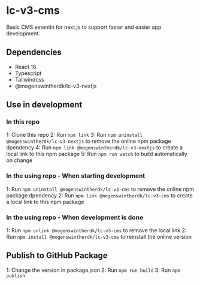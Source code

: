 # lc-v3-cms
Basic CMS extentin for next.js to support faster and easier app development.

## Dependencies
- React 18
- Typescript
- Tailwindcss
- @mogenswintherdk/lc-v3-nextjs

## Use in development

### In this repo
1: Clone this repo
2: Run `npm link`
3: Run `npm uninstall @mogenswintherdk/lc-v3-nextjs` to remove the online npm package dpendency
4: Run `npm link @mogenswintherdk/lc-v3-nextjs` to create a local link to this npm package
5: Run `npm run watch` to build automatically on change

### In the using repo - When starting development
1: Run `npm uninstall @mogenswintherdk/lc-v3-cms` to remove the online npm package dpendency
2: Run `npm link @mogenswintherdk/lc-v3-cms` to create a local link to this npm package

### In the using repo - When development is done
1: Run `npm unlink @mogenswintherdk/lc-v3-cms` to remove the local link
2: Run `npm install @mogenswintherdk/lc-v3-cms` to reinstall the online version

## Publish to GitHub Package
1: Change the version in package.json
2: Run `npm run build`
3: Run `npm publish`